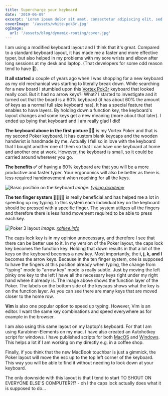 ```yaml
---
title: Supercharge your keyboard
date: '2019-06-09'
excerpt: 'Lorem ipsum dolor sit amet, consectetur adipiscing elit, sed do eiusmod tempor incididunt ut labore et dolore magna aliqua. Praesent elementum facilisis leo vel fringilla est ullamcorper eget. At imperdiet dui accumsan sit amet nulla facilities morbi tempus.'
coverImage: '/assets/white-pok3r.jpg'
ogImage:
  url: '/assets/blog/dynamic-routing/cover.jpg'
---
```


<!-- ![White Pok3r Keyboard](/assets/white-pok3r.jpg) -->

I am using a modified keyboard layout and I think that it's great. Compared to a standard keyboard layout, it has made me a faster and more effective typer, but also helped in my problems with my sore wrists and elbow after long sessions at my desk and laptop. (That developers for some odd reason tend to have 🤔).

**It all started** a couple of years ago when I was shopping for a new keyboard as my old mechanical was starting to literally break down. While searching for a new board I stumbled upon this [Vortex Pok3r](http://www.vortexgear.tw) keyboard that looked really cool. But it had no arrow keys?! What? I started to investigate and it turned out that the board is a 60% keyboard (it has about 60% the amount of keys as a normal full size keyboard has). It has a special feature that enables to have layers. By holding down a function key, the keyboard's layout changes and some keys get a new meaning (more about that later). I ended up bying that keyboard and I am really glad I did!

**The keyboard above in the first picture ☝🏻** is my Vortex Poker and that is my second Poker keyboard. It has custom blank keycaps and the wooden handwrist is handmade by me. Actually I fell so in love with the keyboard that I bought another one of them so that I can have one keyboard at home and another one at work. However, the keyboard is small, so it could be carried around wherever you go.

**The benefits ✅** of having a 60% keyboard are that you will be a more productive and faster typer. Your ergonomics will also be better as there is less required handmovement when reaching for all the keys.

![Basic position on the keyboard](/assets/basic-position.png)
_Image: [typing.academy](https://www.typing.academy/10-finger-typing)_

**The ten finger system ✋🏻🤚🏻** is really beneficial and has helped me a lot in speeding up my typing. In this system each individual key on the keyboard should be pressed with a specific finger. The system utilizes all the fingers and therefore there is less hand movement required to be able to press each key.

![Poker 3 layout](assets/Poker_3_keyboard_layout.png)
_Image: [xahlee.info](http://xahlee.info/kbd/kbc_poker_keyboard.html)_

The caps lock key is in my opinion unnecessary, and therefore I see that there can be better use to it. In my version of the Poker layout, the caps lock key becomes the function key. Holding that down results in that a lot of the keys on the keyboard becomes a new key. Most importantly, the **i, j, k, and l** becomes the arrow keys. Because in the ten finger system, one is supposed to have the fingers at this position already when typing, the change from "typing" mode to "arrow key" mode is really subtle. Just by moving the left pinky one key to the left I have all the necessary keys right under my right hand where it already is. The image above shows the function layer of the Poker. The labels on the bottom side of the keycaps shows what the key is on the function layer. As you can see there are many keys that are moved closer to the home row.

**Vim** is also one popular option to speed up typing. However, Vim is an editor. I want the same key combinations and speed everywhere as for example in the browser.

I am also using this same layout on my laptop's keyboard. For that I am using Karabiner-Elements on my mac. I have also created an Autohotkey script for windows. I have published scripts for both [MacOS](https://gist.github.com/andersnylund/a543be3e40107d4bb645f839ba4766aa) and [Windows](https://gist.github.com/andersnylund/d6d59b80e8bebcf83e3385ee596e1f90). This helps a lot if I am working on my directly e.g. in a coffee shop.

Finally, if you think that the new MacBook touchbar is just a gimmick, the Poker layout will move the esc up to the top left corner of the keyboard. This way you will be able to find it without needing to look down at your keyboard.

The only downside with this layout is that I tend to start TO SHOUT ON EVERYONE ELSE'S COMPUTER?!? - oh I the caps lock actually does what it is supposed to do...
